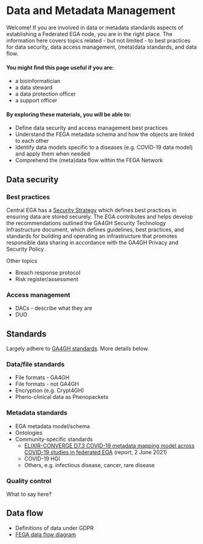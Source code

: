 # Data and Metadata Management

Welcome! If you are involved in data or metadata standards aspects of establishing a Federated EGA node, you are in the right place. The information here covers topics related - but not limited - to best practices for data security, data access management, (meta)data standards, and data flow.

#### You might find this page useful if you are:
- a bioinformatician
- a data steward
- a data protection officer
- a support officer

#### By exploring these materials, you will be able to:
- Define data security and access management best practices
- Understand the FEGA metadata schema and how the objects are linked to each other
- Identify data models specific to a diseases (e.g. COVID-19 data model) and apply them when needed
- Comprehend the (meta)data flow within the FEGA Network

## Data security

### Best practices

Central EGA has a [Security Strategy](https://ega-archive.org/files/European_Genome_phenome_Archive_Security_Overview.pdf) which defines best practices in ensuring data are stored securely. The EGA contributes and helps develop the recommendations outlined the GA4GH Security Technology Infrastructure document, which defines guidelines, best practices, and standards for building and operating an infrastructure that promotes responsible data sharing in accordance with the GA4GH Privacy and Security Policy .

Other topics
- Breach response protocol
- Risk register/assessment

### Access management

- DACs - describe what they are
- DUO

## Standards

Largely adhere to [GA4GH standards](https://ega-archive.org/ga4gh). More details below.

### Data/file standards

- File formats - GA4GH
- File formats - not GA4GH
- Encryption (e.g. Crypt4GH)
- Pheno-clinical data as Phenopackets

### Metadata standards

- EGA metadata model/schema
- Ontologies
- Community-specific standards
  - [ELIXIR-CONVERGE D7.3 COVID-19 metadata mapping model across COVID-19 studies in federated EGA](https://zenodo.org/record/4893222) (report, 2 June 2021)
  - COVID-19 HGI
  - Others, e.g. infectious disease, cancer, rare disease

### Quality control

What to say here?

## Data flow

- Definitions of data under GDPR
- [FEGA data flow diagram](https://docs.google.com/presentation/d/1IrU5jPJpGQ7n-WH-7WvJZjjH03ww9LfFMLK1kTBeAco/edit#slide=id.gcf2c0c3039_0_126)

